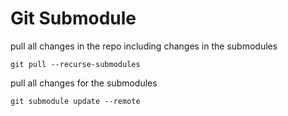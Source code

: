 # Git Submodule

pull all changes in the repo including changes in the submodules

`git pull --recurse-submodules`

pull all changes for the submodules

`git submodule update --remote`
